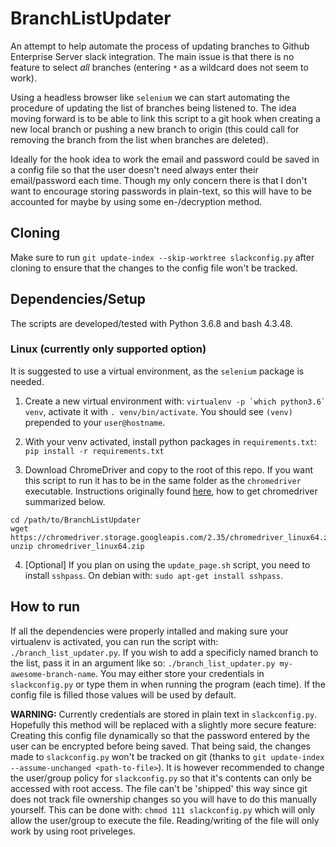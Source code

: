 # BranchListUpdater

An attempt to help automate the process of updating branches to Github Enterprise Server slack integration.
The main issue is that there is no feature to select _all_ branches (entering `*` as a wildcard does not seem to work).

Using a headless browser like `selenium` we can start automating the procedure of updating the list of branches being listened to. The idea moving forward is to be able to link this script to a git hook when creating a new local branch or pushing a new branch to origin (this could call for removing the branch from the list when branches are deleted).

Ideally for the hook idea to work the email and password could be saved in a config file so that the user doesn't need always enter their email/password each time. Though my only concern there is that I don't want to encourage storing passwords in plain-text, so this will have to be accounted for maybe by using some en-/decryption method.

## Cloning

Make sure to run `git update-index --skip-worktree slackconfig.py` after cloning to ensure that the changes to the config file won't be tracked.

## Dependencies/Setup

The scripts are developed/tested with Python 3.6.8 and bash 4.3.48.

### Linux (currently only supported option)

It is suggested to use a virtual environment, as the `selenium` package is needed.

1. Create a new virtual environment with: ```virtualenv -p `which python3.6` venv```, activate it with `. venv/bin/activate`. You should see `(venv)` prepended to your `user@hostname`.

2. With your venv activated, install python packages in `requirements.txt`: `pip install -r requirements.txt`

3. Download ChromeDriver and copy to the root of this repo. If you want this script to run it has to be in the same folder as the `chromedriver` executable. Instructions originally found [here](https://blog.testproject.io/2018/02/20/chrome-headless-selenium-python-linux-servers/), how to get chromedriver summarized below.

```
cd /path/to/BranchListUpdater
wget https://chromedriver.storage.googleapis.com/2.35/chromedriver_linux64.zip
unzip chromedriver_linux64.zip
```
4. [Optional] If you plan on using the `update_page.sh` script, you need to install `sshpass`. On debian with: `sudo apt-get install sshpass`.

## How to run

If all the dependencies were properly intalled and making sure your virtualenv is activated, you can run the script with: `./branch_list_updater.py`.
If you wish to add a specificly named branch to the list, pass it in an argument like so: `./branch_list_updater.py my-awesome-branch-name`.
You may either store your credentials in `slackconfig.py` or type them in when running the program (each time). If the config file is filled those values will be used by default.

**WARNING:** Currently credentials are stored in plain text in `slackconfig.py`. Hopefully this method will be replaced with a slightly more secure feature: Creating this config file dynamically so that the password entered by the user can be encrypted before being saved.
That being said, the changes made to `slackconfig.py` won't be tracked on git (thanks to `git update-index --assume-unchanged <path-to-file>`).
It is however recommended to change the user/group policy for `slackconfig.py` so that it's contents can only be accessed with root access. The file can't be 'shipped' this way since git does not track file ownership changes so you will have to do this manually yourself.
This can be done with: `chmod 111 slackconfig.py` which will only allow the user/group to execute the file. Reading/writing of the file will only work by using root priveleges.
